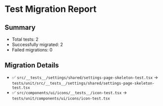 # Test Migration Report

## Summary
- Total tests: 2
- Successfully migrated: 2
- Failed migrations: 0

## Migration Details

- ✅ `src/__tests__/settings/shared/settings-page-skeleton-test.tsx` -> `tests/unit/src/__tests__/settings/shared/settings-page-skeleton-test.tsx`
- ✅ `src/components/ui/icons/__tests__/icon-test.tsx` -> `tests/unit/components/ui/icons/icon-test.tsx`

